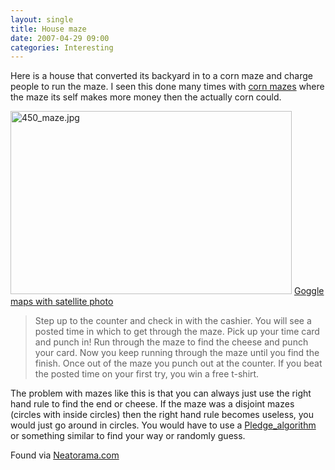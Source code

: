 ```yaml
---
layout: single
title: House maze 
date: 2007-04-29 09:00
categories: Interesting
---
```

Here is a house that converted its backyard in to a corn maze and charge people to run the maze.
I seen this done many times with <a href="http://www.cornfieldmaze.com/">corn mazes</a> where the maze its self makes more money then the actually corn could.

<img src="/public/uploads/2007/04/450_maze.jpg" alt="450_maze.jpg" title="450_maze.jpg" border="0" height="293" width="450" />
<a href="http://maps.google.com/maps?f=q&amp;hl=en&amp;q=+33%C2%B034%2758.56%22N,++79%C2%B0+0%2755.45%22W&amp;layer=&amp;ie=UTF8&amp;z=18&amp;ll=33.583194,-79.015158&amp;spn=0.002771,0.004844&amp;t=k&amp;om=1">Goggle maps with satellite photo</a>
<blockquote>Step up to the counter and check in with the cashier. You will see a posted time in which to get through the maze. Pick up your time card and punch in! Run through the maze to find the cheese and punch your card. Now you keep running through the maze until you find the finish. Once out of the maze you punch out at the counter. If you beat the posted time on your first try, you win a free t-shirt.</blockquote>
The problem with mazes like this is that you can always just use the right hand rule to find the end or cheese.  If the maze was a disjoint mazes (circles with inside circles) then the right hand rule becomes useless, you would just go around in circles. You would have to use a <a href="http://en.wikipedia.org/wiki/Maze#Pledge_algorithm">Pledge_algorithm</a> or something similar to find your way or randomly guess.

Found via <a href="http://www.neatorama.com/2007/04/20/maze-mania/">Neatorama.com</a>

<a href="http://maps.google.com/maps?f=q&amp;hl=en&amp;q=+33%C2%B034%2758.56%22N,++79%C2%B0+0%2755.45%22W&amp;layer=&amp;ie=UTF8&amp;z=18&amp;ll=33.583194,-79.015158&amp;spn=0.002771,0.004844&amp;t=k&amp;om=1">
</a>
